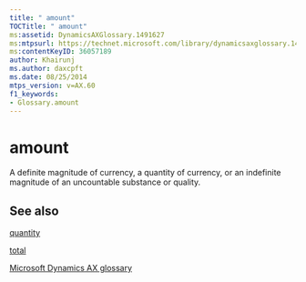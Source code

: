 ```yaml
---
title: " amount"
TOCTitle: " amount"
ms:assetid: DynamicsAXGlossary.1491627
ms:mtpsurl: https://technet.microsoft.com/library/dynamicsaxglossary.1491627(v=AX.60)
ms:contentKeyID: 36057189
author: Khairunj
ms.author: daxcpft
ms.date: 08/25/2014
mtps_version: v=AX.60
f1_keywords:
- Glossary.amount
---
```


# amount

A definite magnitude of currency, a quantity of currency, or an indefinite magnitude of an uncountable substance or quality.

## See also

[quantity](quantity.md)

[total](total.md)

[Microsoft Dynamics AX glossary](glossary/microsoft-dynamics-ax-glossary.md)

  


